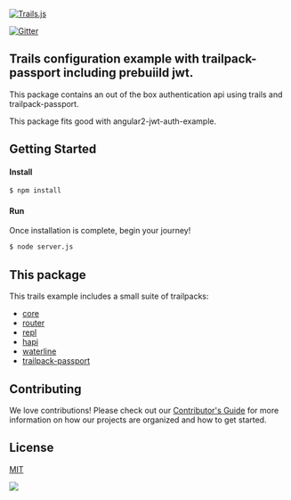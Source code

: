 [![Trails.js][trails-image]][trails-url]

[![Gitter][gitter-image]][gitter-url]

## Trails configuration example with trailpack-passport including prebuiild jwt.

This package contains an out of the box authentication api using trails and trailpack-passport.

This package fits good with angular2-jwt-auth-example.

## Getting Started

#### Install

```sh
$ npm install
```

#### Run

Once installation is complete, begin your journey!
```sh
$ node server.js
```

## This package


This trails example includes a small suite of trailpacks:

- [core](https://github.com/trailsjs/trailpack-core)
- [router](https://github.com/trailsjs/trailpack-router)
- [repl](https://github.com/trailsjs/trailpack-repl)
- [hapi](https://github.com/trailsjs/trailpack-hapi)
- [waterline](https://github.com/trailsjs/trailpack-waterline)
- [trailpack-passport](https://github.com/jaumard/trailpack-passport)


## Contributing
We love contributions! Please check out our [Contributor's Guide](https://github.com/trailsjs/trails/blob/master/.github/CONTRIBUTING.md) for more
information on how our projects are organized and how to get started.

## License
[MIT](https://github.com/trailsjs/trails/blob/master/LICENSE)

<img src="http://i.imgur.com/dCjNisP.png">

[trails-image]: http://i.imgur.com/zfT2NEv.png
[trails-url]: http://trailsjs.io


[gitter-image]: http://img.shields.io/badge/+%20GITTER-JOIN%20CHAT%20%E2%86%92-1DCE73.svg?style=flat-square
[gitter-url]: https://gitter.im/trailsjs/trails
